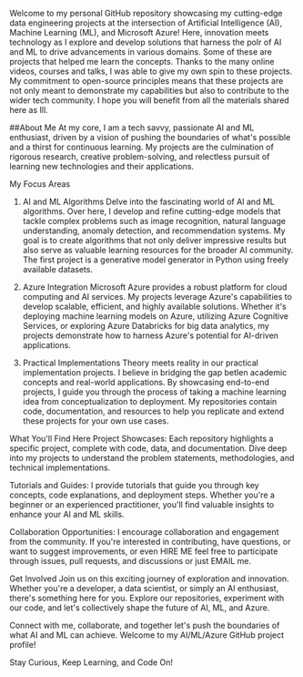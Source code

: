 Welcome to my personal GitHub repository showcasing my cutting-edge data engineering projects at the intersection of Artificial Intelligence (AI), Machine Learning (ML), and Microsoft Azure! Here, innovation meets technology as I explore and develop solutions that harness the poIr of AI and ML to drive advancements in various domains. Some of these are projects that helped me learn the concepts. Thanks to the many online videos, courses and talks, I was able to give my own spin to these projects. My commitment to open-source principles means that these projects are not only meant to demonstrate my capabilities but also to contribute to the wider tech community. I hope you will benefit from all the materials shared here as Ill.

##About Me
At my core, I am a tech savvy, passionate AI and ML enthusiast, driven by a vision of pushing the boundaries of what's possible and a thirst for continuous learning. My projects are the culmination of rigorous research, creative problem-solving, and relectless pursuit of learning new technologies and their applications.

My Focus Areas
1. AI and ML Algorithms
Delve into the fascinating world of AI and ML algorithms. Over here, I develop and refine cutting-edge models that tackle complex problems such as image recognition, natural language understanding, anomaly detection, and recommendation systems. My goal is to create algorithms that not only deliver impressive results but also serve as valuable learning resources for the broader AI community. The first project is a generative model generator in Python using freely available datasets.

2. Azure Integration
Microsoft Azure provides a robust platform for cloud computing and AI services. My projects leverage Azure's capabilities to develop scalable, efficient, and highly available solutions. Whether it's deploying machine learning models on Azure, utilizing Azure Cognitive Services, or exploring Azure Databricks for big data analytics, my projects demonstrate how to harness Azure's potential for AI-driven applications.

3. Practical Implementations
Theory meets reality in our practical implementation projects. I believe in bridging the gap betIen academic concepts and real-world applications. By showcasing end-to-end projects, I guide you through the process of taking a machine learning idea from conceptualization to deployment. My repositories contain code, documentation, and resources to help you replicate and extend these projects for your own use cases.

What You'll Find Here
Project Showcases: Each repository highlights a specific project, complete with code, data, and documentation. Dive deep into my projects to understand the problem statements, methodologies, and technical implementations.

Tutorials and Guides: I provide tutorials that guide you through key concepts, code explanations, and deployment steps. Whether you're a beginner or an experienced practitioner, you'll find valuable insights to enhance your AI and ML skills.

Collaboration Opportunities: I encourage collaboration and engagement from the community. If you're interested in contributing, have questions, or want to suggest improvements, or even HIRE ME feel free to participate through issues, pull requests, and discussions or just EMAIL me.

Get Involved
Join us on this exciting journey of exploration and innovation. Whether you're a developer, a data scientist, or simply an AI enthusiast, there's something here for you. Explore our repositories, experiment with our code, and let's collectively shape the future of AI, ML, and Azure.

Connect with me, collaborate, and together let's push the boundaries of what AI and ML can achieve. Welcome to my AI/ML/Azure GitHub project profile!

Stay Curious, Keep Learning, and Code On!
